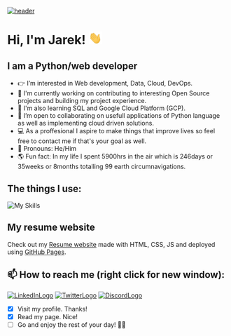 [![header](https://capsule-render.vercel.app/api?type=waving&color=auto&height=260&section=header&text=jarek-pacocha&fontSize=90&animation=fadeIn&fontAlignY=38&desc=Hello%20and%20welcome%20to%20my%20GitHub%20profile!&descAlignY=53&descAlign=68)](https://jarekpacocha.online)
# Hi, I'm Jarek! [<img src="https://raw.githubusercontent.com/ABSphreak/ABSphreak/master/gifs/Hi.gif" width="30px">](https://www.linkedin.com/in/jaroslaw-pacocha)

## I am a Python/web developer

- :point_right:	I’m interested in Web development, Data, Cloud, DevOps.
- :hammer: I'm currently working on contributing to interesting Open Source projects and building my project experience.
- :seedling:	I'm also learning SQL and Google Cloud Platform (GCP).
- :handshake:	 I’m open to collaborating on usefull applications of Python language as well as implementing cloud driven solutions.
- 💻 As a proffesional I aspire to make things that improve lives so feel free to contact me if that's your goal as well.
- :slightly_smiling_face:	Pronouns: He/Him
- :earth_americas:	Fun fact: In my life I spent 5900hrs in the air which is 246days or 35weeks or 8months totalling 99 earth circumnavigations. 

## The things I use:
![My Skills](https://skillicons.dev/icons?i=py,django,bootstrap,html,css,gcp,docker,git,github,vscode)

## My resume website
Check out my [Resume website](https://jarekpacocha.online) made with HTML, CSS, JS and deployed using [GitHub Pages](https://pages.github.com).

## 📫 How to reach me (right click for new window):
[![LinkedInLogo](https://img.shields.io/badge/LinkedIn-0077B5?style=for-the-badge&logo=linkedin&logoColor=white)](https://www.linkedin.com/in/jaroslaw-pacocha)
[![TwitterLogo](https://img.shields.io/badge/Twitter-1DA1F2?style=for-the-badge&logo=twitter&logoColor=white)](https://twitter.com/thlyer)
[![DiscordLogo](https://img.shields.io/badge/Discord-7289DA?style=for-the-badge&logo=discord&logoColor=white)](https://discord.com/users/374991847363313665)

- [x] Visit my profile. Thanks!
- [x] Read my page. Nice!
- [ ] Go and enjoy the rest of your day! :fist_right::fist_left:	
